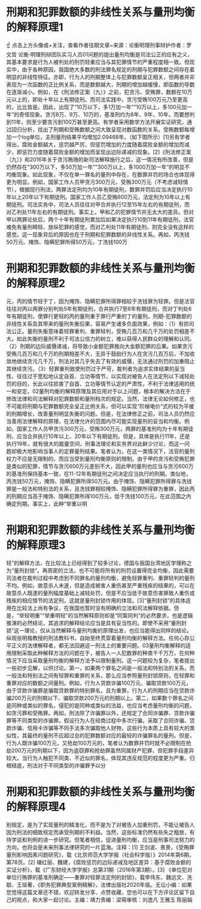 # 刑期和犯罪数额的非线性关系与量刑均衡的解释原理1

☝ 点击上方头像或+关注，查看作者往期文章~来源：论衡明理刑事辩护作者：罗文哲 论衡·明理刑辩团队实习人员01问题的提出量刑均衡是司法公正的应有之义，其基本要求是行为人被判处的刑罚轻重应当与其犯罪情节的严重程度相一致。但现实中，由于各种原因，我国绝大多数的刑法罪名规定的刑期与犯罪数额之间存在着明显的非线性特征。亦即，行为人的刑期整体上与犯罪数额呈正相关，但两者并非表现为一次函数的正比例关系，而是数额越大，刑期的增加越缓慢，即函数的导数在逐渐减小。例如，在《刑法修正案（九）》之前，犯贪污、受贿罪，数额在10万元以上的，即处十年以上有期徒刑。而司法实践中，贪污受贿100万元乃至更高的，比比皆是。因此，出现了“10万以下，多1万加一年”“10万以上，多100元加一年”的奇怪现象。贪污8万、9万、10万的，基准刑约为8年、9年、10年。而要想判到11年，则至少要贪污到100万甚至更高。有学者采用数学方法开展实证研究，通过回归分析，找出了刑期和受贿数额之间大致呈现对数函数的关系。受贿数额每增加一个log单位，主刑量刑结果平均增加2.09468年。（如下图所示）[1]另有学者得出，腐败金额越大，惩罚越严厉，但惩罚增加的力度随着腐败金额的增加而减少，即惩罚力度随着腐败金额的增加而呈现出边际递减的现象。[2]《刑法修正案（九）》和2016年关于贪污贿赂的新司法解释施行之后，这一情况有所改善，但是仍然存在“300万以下，多50万加一年”“300万以上，多1000万加一年”的明显不均衡现象。如此现象，不仅在单一罪名的量刑中存在，在数罪并罚的场合也体现得更为明显。例如，国家工作人员甲贪污300万元、受贿300万元（不考虑减轻情节），根据现行刑法，两罪法定刑均为10年有期徒刑，数罪并罚后应当决定执行10年以上20年以下有期徒刑。国家工作人员乙受贿600万元，法定刑为10年以上有期徒刑。司法实务中，司法人员往往对甲合并执行12至15年左右的有期徒刑，而对乙判处11年左右的有期徒刑。事实上，甲和乙的犯罪情节并无太大的差异。但对甲以两罪论处后，两个十年有期徒刑累加后如果决定执行10到11年有期徒刑，法官难免有量刑畸轻、放纵犯罪的感觉，而对乙判处11年有期徒刑，则完全没有这样的感觉。这一现象背后的原因也在于刑期和犯罪数额的非线性关系。再如，丙洗钱50万元、掩饰、隐瞒犯罪所得50万元，丁洗钱100万

# 刑期和犯罪数额的非线性关系与量刑均衡的解释原理2

元，丙的情节轻于丁，因为掩饰、隐瞒犯罪所得罪相较于洗钱罪为轻罪。但是法官往往对丙以两罪分别判处5年有期徒刑，合并执行7至8年有期徒刑，而对丁判处6年有期徒刑，使罪行更轻的丙的量刑重于罪行严重的丁的量刑。刑期-犯罪数额的非线性关系及其带来的量刑失衡后果，容易产生诸多负面效果，例如：（1）有损司法公正。量刑失衡意味着轻罪重判、重罪轻判，受贿几百万和几千万的处罚相差不大。如此失衡的量刑不利于司法公信力的树立，难以获得人民群众的理解和认同。（2）刑期的边际威慑递减，将导致小金额犯罪推向大金额犯罪的后果。如果贪污受贿几百万和几千万的刑期相差不大，无异于鼓励行为人在贪污几百万后，不加收敛地继续贪污几千万，刑法对其几乎失去了有效的威慑，无法通过刑罚的加重阻止其继续贪污。（3）轻罪重判致使刑罚过于严苛，裁判者为追求实体结果的妥当性，往往过于宽松地认定自首、立功等情节，以实现对被告人在法定刑以下减轻处罚的目的，长此以往损害了自首、立功等情节认定的严肃性，不利于法律适用的统一和安定。02量刑均衡的解释原理及其应用对于以上问题，根本的解决方法在于修改法律和司法解释对犯罪数额和量刑档次的规定。当然，法律无论如何修正，也不可能将刑期与犯罪数额完全呈正比例关系，但可以实现“阶梯电价”式的较为平缓的刑期增长，改善量刑明显失衡的问题。但是，在法律修正之前，司法人员仍然应当善用法律解释的原理，在法律允许的范围内尽可能实现量刑的妥当和均衡。例如，国家工作人员甲贪污300万元，受贿300万元，两罪的基准刑均为十年有期徒刑，应当合并执行10年以上、20年以下有期徒刑。但是，具体是执行11年，还是执行19年，就有很大的裁量空间，刑事法理论和实务界对此鲜少讨论，而这一问题却极大地影响当事人的定罪量刑结果。笔者认为，在这一类情况下，法官的量刑权力不应是无限制的，而应当受到量刑均衡原则的限制。由于甲的贪污和受贿犯罪是类似的犯罪，情节与贪污600万元差别不大，因此甲的量刑也应当与贪污600万的基准刑保持基本一致，在11-12年有期徒刑之间决定应当执行的刑期。类似地，丙洗钱50万元，掩饰、隐瞒犯罪所得50万元。由于掩饰、隐瞒犯罪所得罪与洗钱罪是一般法和特别法的关系，且洗钱罪相较掩饰、隐瞒犯罪所得罪为重罪，因此丙的刑期应当高于掩饰、隐瞒犯罪所得100万元，低于洗钱100万元，在此范围之内确定刑期。事实上，此种“举重以明

# 刑期和犯罪数额的非线性关系与量刑均衡的解释原理3

轻”的解释方法，在比较法上已经得到了较多讨论，德国与我国台湾地区学理称之为“量刑封锁”。再周密的立法，也不可能将所有的刑罚设置得完全均衡，因此需要司法者在裁判过程中考虑到不同罪名的量刑均衡，避免轻罪重判、重罪轻判的量刑不均。例如，故意杀人未遂，但是造成被害人重伤甚至严重残疾的结果的，可以在故意杀人既遂的量刑幅度基础上减轻处罚，但是不应当低于故意伤害罪致人重伤或残疾的相应情节的法定刑，这就是量刑封锁作用的体现。[3]“量刑封锁”的具体适用在比较法上尚有争议，在我国也暂时没有明确的立法和司法解释依据。但是，“举轻明重”“举重明轻”的当然解释原则却是“同案同判”的必然要求，也是逻辑推演的必然结论，其追求的解释结论应当是具有妥当性的。即使不采用“量刑封锁”这一理论，仅从当然解释与量刑均衡的原理出发，也应当能得出同样的结论。纵观张明楷教授的刑法教科书，自始至终贯穿着量刑均衡的解释方法。任何心存公平正义的法律解释者，都无法回避这一刑法上的重要问题。03量刑均衡解释的适用限制采取此种解释方法的问题在于，被告人一人犯数罪的种类千千万万，在何种情况下应当采取量刑均衡的解释方法予以限制量刑。这一问题较为复杂，笔者提出一些初步见解，以供讨论。第一，如果两个罪名之间是一般法和特别法的关系，而一般法和特别法之间有轻罪和重罪的关系，那么应当参照量刑封锁原则，在轻罪和重罪对应的数额之间量刑。例如，行为人贷款诈骗100万元、骗取贷款100万元，由于贷款诈骗罪是骗取贷款罪的特别罪名，且为重罪，行为人的刑期应当在贷款诈骗200万元的刑期以下、骗取贷款200万元的刑期以上。第二，如果数个罪名之间是同种或类似的罪名，侵犯的是同种或类似的法益，也应当考虑量刑均衡的问题，如贪污罪和受贿罪。再如，刑法除了诈骗罪以外，还规定了合同诈骗罪、贷款诈骗罪等不同类型的诈骗罪。假设行为人在经商过程中多次行骗，采取了合同诈骗、贷款诈骗、信用卡诈骗等不同手法多次骗取他人财物，这些行为本质上具有较大的类似性，其最终的量刑不应超过总的犯罪数额对应的最轻的诈骗罪名的量刑。但是，行为人既诈骗100万元，又抢劫100万元的，笔者认为数罪并罚时就不必限制在抢劫200万元的刑期以下，因为盗窃罪和抢劫罪虽然同属财产犯罪，但犯罪手段差异较大。当行为人触犯不同类、不近似的罪名，体现其违反规范的程度更为严重。归根结底，刑法对于不同类型的诈骗罪予以分

# 刑期和犯罪数额的非线性关系与量刑均衡的解释原理4

别规定，是为了实现量刑的精准化，而不是为了对被告人加重刑罚，不能让被告人因为刑法的细致规定而承受刑期的不利益。当然，这些标准仍然有些失之粗放，有待学说和判例的进一步研究。但笔者相信，促进量刑均衡，应当是刑事司法努力的方向，也将会是未来刑事法律研究的一片蓝海。注释：[1] 王剑波、景景，《受贿罪量刑影响因素问题研究》，载《北京师范大学学报（社会科学版）》2014年第6期，第78页。[2] 褚红丽、魏建，《腐败惩罚的边际递减及地区差异：基于腐败金额的实证分析》，载《广东财经大学学报》总第31期（2016年第3期）。[3] 《单位犯对单位行贿罪的基准刑确定——重罪对轻罪法定刑的封锁》，载李伟东、魏远文、冼聪、王琰著，《职务犯罪典型案例精解》，法律出版社2020年版。无讼小编：如果您觉得这篇文章还不错，欢迎转发分享、点赞收藏，您也可以在下方评论区留下自己的观点，和大家一起讨论。主编：靖力责编：梁萌审核：刘逸凡 王雅玉 陈丽娟

